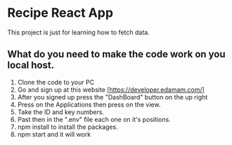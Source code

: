 # Recipe React App

This project is just for learning how to fetch data.

## What do you need to make the code work on you local host.

1. Clone the code to your PC
2. Go and sign up at this website [https://developer.edamam.com/]
3. After you signed up press the "DashBoard" button on the up right
4. Press on the Applications then press on the view.
5. Take the ID and key numbers.
6. Past then in the ".env" file each one on it's positions.
7. npm install to install the packages.
8. npm start and it will work


